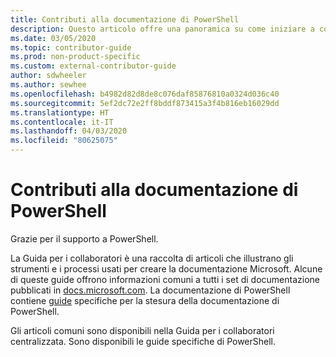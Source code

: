 ```yaml
---
title: Contributi alla documentazione di PowerShell
description: Questo articolo offre una panoramica su come iniziare a contribuire alla documentazione di PowerShell.
ms.date: 03/05/2020
ms.topic: contributor-guide
ms.prod: non-product-specific
ms.custom: external-contributor-guide
author: sdwheeler
ms.author: sewhee
ms.openlocfilehash: b4982d82d8de8c076daf85876810a0324d036c40
ms.sourcegitcommit: 5ef2dc72e2ff8bddf873415a3f4b816eb16029dd
ms.translationtype: HT
ms.contentlocale: it-IT
ms.lasthandoff: 04/03/2020
ms.locfileid: "80625075"
---
```

# <a name="contributing-to-powershell-documentation"></a>Contributi alla documentazione di PowerShell

Grazie per il supporto a PowerShell.

La Guida per i collaboratori è una raccolta di articoli che illustrano gli strumenti e i processi usati per creare la documentazione Microsoft. Alcune di queste guide offrono informazioni comuni a tutti i set di documentazione pubblicati in [docs.microsoft.com][docs]. La documentazione di PowerShell contiene [guide][psdocs] specifiche per la stesura della documentazione di PowerShell.

Gli articoli comuni sono disponibili nella Guida per i collaboratori centralizzata. Sono disponibili le guide specifiche di PowerShell.

<!--link refs-->
[docs]: https://docs.microsoft.com/
[psdocs]: https://docs.microsoft.com/powershell/scripting/community/contributing/overview
